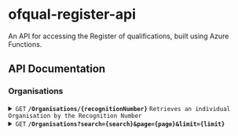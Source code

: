 # ofqual-register-api

An API for accessing the Register of qualifications, built using Azure Functions.

## API Documentation

### Organisations

<details>
 <summary><code>GET</code> <code><b>/Organisations/{recognitionNumber}</b></code> <code>Retrieves an individual Organisation by the Recognition Number</code></summary>

####
Retrieves an individual Organisation by the Recognition Number

##### Parameters

> | name      |  type     | data type               | description | variations                                                           |
> |-----------|-----------|-------------------------|-----------|-----------------------------------------------------------------------|
> | recognitionNumber      |  required | string   | Recognition number for the Organisation record in the RN format eg. RN5353 |  Allowed without the RN prefix eg. 5353|

##### Example Requests

> ```javascript
>  api/Organisations/RN5353
> ```

> ```javascript
>  api/Organisations/5353
> ```


##### Responses

> | http code     | content-type                      | response                                  |Description                          |
> |---------------|-----------------------------------|-------------------------------------------|-------------------------------------|
> | `200`         | `application/json`              | Organisation JSON                     | JSON object for the Organisation                                    |
> | `404`         | `application/json`                | `{"message":"Not found"}`  | The organisation could not be found for the recognition number provided                            |

 </details>

 
<details>
 <summary><code>GET</code> <code><b>/Organisations?search={search}&page={page}&limit={limit}</b></code> </summary>


####
Retrieves a list of organisations along with with the paging metadata ordered by Organisation name, Legal Name, then Acronym.

##### Parameters

> | name      |  type     | data type               | description | variations                                                           |
> |-----------|-----------|-------------------------|-----------|-----------------------------------------------------------------------|
> | search      |  optional | string   | Search term that matches within the organisation name or ‘known as’/acronym field of one or more records| if parameter not povided, all organisations are returned
> | page      |  required | int   | Page number for the current set of search results|
> | limit      |  required | int   | Number of organisation records to return for the search |

##### Example Requests

> ```javascript
>  api/Organisations?search=Chartered&page=1&limit=10
> ```

> ```javascript
>  api/Organisations?page=5&limit=15
> ```


##### Responses

> | http code     | content-type                      | response                                  |Description                          |
> |---------------|-----------------------------------|-------------------------------------------|-------------------------------------|
> | `200`         | `application/json`              | Organisation List response JSON                     | JSON object for the Organisation                                    |
> | `400`         | `application/json`                | `{"message": {error description}}`  | Parameters provided are not correct / data not supported                            |

 </details>